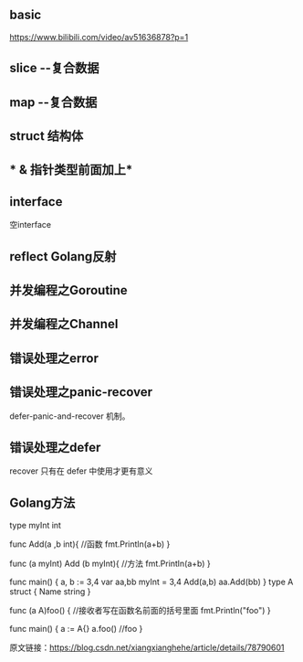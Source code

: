 ## basic
https://www.bilibili.com/video/av51636878?p=1

## slice --复合数据
## map --复合数据
## struct 结构体
## * & 指针类型前面加上*
## interface
  空interface
## reflect Golang反射
## 并发编程之Goroutine
## 并发编程之Channel
## 错误处理之error
## 错误处理之panic-recover
defer-panic-and-recover 机制。
## 错误处理之defer
recover 只有在 defer 中使用才更有意义

## Golang方法
type myInt int

func Add(a ,b int){             //函数
  fmt.Println(a+b)
}

func (a myInt) Add (b myInt){   //方法
  fmt.Println(a+b)
}

func main() {
        a, b := 3,4
        var aa,bb myInt = 3,4
        Add(a,b)
        aa.Add(bb)
  }
type A struct {
    Name string
}

func (a A)foo()  { //接收者写在函数名前面的括号里面
    fmt.Println("foo")
}

func main() {
    a := A{}
    a.foo() //foo
}

原文链接：https://blog.csdn.net/xiangxianghehe/article/details/78790601
